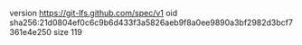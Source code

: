 version https://git-lfs.github.com/spec/v1
oid sha256:21d0804ef0c6c9b6d433f3a5826aeb9f8a0ee9890a3bf2982d3bcf7361e4e250
size 119
